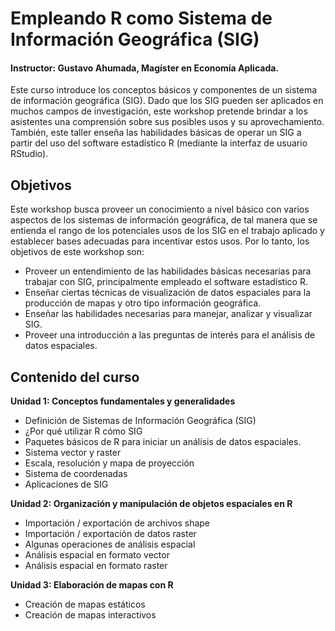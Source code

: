 #  Empleando R como Sistema de Información Geográfica (SIG)

#### Instructor: Gustavo Ahumada, Magíster en Economía Aplicada.


Este curso introduce los conceptos básicos y componentes de un sistema de información geográfica (SIG). Dado que los SIG pueden ser aplicados en muchos campos de investigación, este workshop pretende brindar a los asistentes una comprensión sobre sus posibles usos y su aprovechamiento. También, este taller enseña las habilidades básicas de operar un SIG a partir del uso del software estadístico R (mediante la interfaz de usuario RStudio). 


## Objetivos 

Este workshop busca proveer un conocimiento a nivel básico con varios aspectos de los sistemas de información geográfica, de tal manera que se entienda el rango de los potenciales usos de los SIG en el trabajo aplicado y establecer bases adecuadas para incentivar estos usos. Por lo tanto, los objetivos de este workshop son:

* 	Proveer un entendimiento de las habilidades básicas necesarias para trabajar con SIG, principalmente empleado el software estadístico R.
* 	Enseñar ciertas técnicas de visualización de datos espaciales para la producción de mapas y otro tipo información geográfica.
* 	Enseñar las habilidades necesarias para manejar, analizar y visualizar SIG.
* 	Proveer una introducción a las preguntas de interés para el análisis de datos espaciales.

## Contenido del curso
**Unidad 1: Conceptos fundamentales y generalidades**
* Definición de Sistemas de Información Geográfica (SIG)
* ¿Por qué utilizar R cómo SIG
*	Paquetes básicos de R para iniciar un análisis de datos espaciales.
*	Sistema vector y raster
*	Escala, resolución y mapa de proyección
*	Sistema de coordenadas
*	Aplicaciones de SIG


**Unidad 2: Organización y manipulación de objetos espaciales en R**
*	Importación / exportación de archivos shape
*	Importación / exportación de datos raster
*	Algunas operaciones de análisis espacial
*	Análisis espacial en formato vector
*	Análisis espacial en formato raster


**Unidad 3: Elaboración de mapas con R**
*	Creación de mapas estáticos 
*	Creación de mapas interactivos



